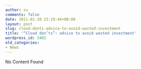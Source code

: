 ```yaml
---
author: su
comments: false
date: 2011-01-28 23:19:44+00:00
layout: post
slug: cloud-donts-advice-to-avoid-wasted-investment
title: '“Cloud don’ts”: advice to avoid wasted investment'
wordpress_id: 3402
old_categories:
- News
---
```


No Content Found
